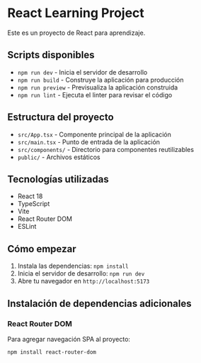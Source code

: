 # React Learning Project

Este es un proyecto de React para aprendizaje.

## Scripts disponibles

- `npm run dev` - Inicia el servidor de desarrollo
- `npm run build` - Construye la aplicación para producción  
- `npm run preview` - Previsualiza la aplicación construida
- `npm run lint` - Ejecuta el linter para revisar el código

## Estructura del proyecto

- `src/App.tsx` - Componente principal de la aplicación
- `src/main.tsx` - Punto de entrada de la aplicación
- `src/components/` - Directorio para componentes reutilizables
- `public/` - Archivos estáticos

## Tecnologías utilizadas

- React 18
- TypeScript
- Vite
- React Router DOM
- ESLint

## Cómo empezar

1. Instala las dependencias: `npm install`
2. Inicia el servidor de desarrollo: `npm run dev`
3. Abre tu navegador en `http://localhost:5173`

## Instalación de dependencias adicionales

### React Router DOM
Para agregar navegación SPA al proyecto:
```bash
npm install react-router-dom
```